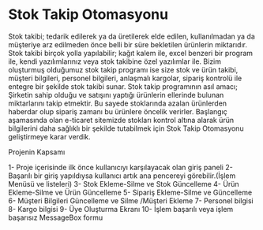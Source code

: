 # Stok Takip Otomasyonu

  Stok takibi; tedarik edilerek ya da üretilerek elde edilen, kullanılmadan ya da müşteriye arz edilmeden önce belli bir süre bekletilen ürünlerin miktarıdır.
     Stok takibi birçok yolla yapılabilir; kağıt kalem ile, excel benzeri bir program ile, kendi yazılımlarınız veya stok takibine özel yazılımlar ile. Bizim oluşturmuş olduğumuz stok takip programı ise size stok ve ürün takibi, müşteri bilgileri, personel bilgileri, anlaşmalı kargolar, sipariş kontrolü ile entegre bir şekilde stok takibi sunar. Stok takip programının asıl amacı; Şirketin sahip olduğu ve satışını yaptığı ürünlerin ellerinde bulunan miktarlarını takip etmektir. Bu sayede stoklarında azalan ürünlerden haberdar olup sipariş zamanı bu ürünlere öncelik verirler.
Başlangıç aşamasında olan e-ticaret sitemizde stokları kontrol altına alarak ürün bilgilerini daha sağlıklı bir şekilde tutabilmek için Stok Takip Otomasyonu geliştirmeye karar verdik.


Projenin Kapsamı

1-	Proje içerisinde ilk önce kullanıcıyı karşılayacak olan giriş paneli
2-	Başarılı bir giriş yapıldıysa kullanıcı artık ana pencereyi görebilir.(İşlem Menüsü ve listeleri)
3-	Stok Ekleme-Silme ve Stok Güncelleme 
4-	Ürün Ekleme-Silme ve Ürün Güncelleme
5-	Sipariş Ekleme-Silme ve Güncelleme
6-	Müşteri Bilgileri Güncelleme ve Silme /Müşteri Ekleme
7-	Personel bilgisi
8-	Kargo bilgisi
9-	Üye Oluşturma Ekranı
10-	İşlem başarılı veya işlem başarısız MessageBox formu 
